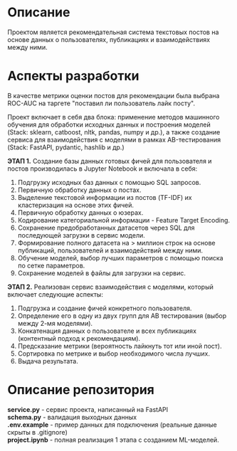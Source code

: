 # Описание
Проектом является рекомендательная система текстовых постов на основе данных о пользователях, 
публикациях и взаимодействиях между ними.

# Аспекты разработки
В качестве метрики оценки постов для рекомендации была выбрана ROC-AUC на таргете "поставил ли пользователь лайк посту".

Проект включает в себя два блока: применение методов машинного обучения для обработки исходных данных и построения моделей (Stack: sklearn, catboost, nltk, pandas, numpy и др.), а также создание сервиса для взаимодействия с моделями в рамках AB-тестирования (Stack: FastAPI, pydantic, hashlib и др.)

**ЭТАП 1.** Создание базы данных готовых фичей для пользователя и постов производилась в Jupyter Notebook и включала в себя:
1. Подгрузку исходных баз данных с помощью SQL запросов.
2. Первичную обработку данных о постах.
3. Выделение текстовой информации из постов (TF-IDF) их кластеризация на основе этих фичей.
3. Первичную обработку данных о юзерах.
4. Кодирование категориальной информации - Feature Target Encoding.
5. Сохранение предобработанных датасетов через SQL для последующей загрузки в сервис модели.
6. Формирование полного датасета на > миллион строк на основе публикаций, пользователей и взаимодействий между ними.
7. Обучение моделей, выбор лучших параметров с помощью поиска по сетке параметров.
8. Сохранение моделей в файлы для загрузки на сервис.

**ЭТАП 2.** Реализован сервис взаимодействия с моделями, который включает следующие аспекты:
1. Подгрузка и создание фичей конкретного пользователя.
2. Определение его в одну из двух групп для AB тестирования (выбор между 2-мя моделями).
3. Конкатенация данных о пользователе и всех публикациях (контентный подход к рекомендациям).
4. Предсказание метрики (вероятность лайкнуть тот или иной пост).
5. Сортировка по метрике и выбор необходимого числа лучших.
6. Выдача результата.

# Описание репозитория
**service.py** - сервис проекта, написанный на FastAPI\
**schema.py** - валидация выходных данных\
**.env.example** - пример данных для подключения (реальные данные скрыты в .gitignore)\
**project.ipynb** - полная реализация 1 этапа с созданием ML-моделей.
